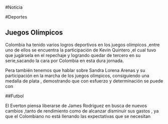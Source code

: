 #Noticia

#Deportes

## Juegos Olímpicos
 
Colombia ha tenido varios logros deportivos en los juegos olímpicos ,entre uno de ellos se encuentra la participación de Kevin Quintero ,el cual tuvo que jugársela en el repechaje y logrando quedar de tercero en su serie,sacando la cara por Colombia en esta dura jornada.

Pera también tenemos que hablar sobre Sandra Lorena Arenas y su participación en la marcha de los juegos olímpicos, consiguiendo una medalla de plata  , demostrando que con esfuerzo y determinación se puede con

##Futbol

El Everton piensa liberarse de James Rodriguez en busca de nuevos cambios ,tanto de rendimiento como de alcanzar disminuir sus gastos , ya que el Colombiano no está llenando las expectativas que se necesitan